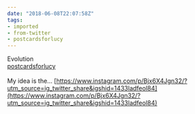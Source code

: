 ```yaml
---
date: "2018-06-08T22:07:58Z"
tags:
- imported
- from-twitter
- postcardsforlucy
---
```

Evolution\
[postcardsforlucy](/tags/postcardsforlucy)\
\
My idea is the… [https://www.instagram.com/p/Bjx6X4Jgn32/?utm_source=ig_twitter_share&igshid=1433ladfeol84](https://www.instagram.com/p/Bjx6X4Jgn32/?utm_source=ig_twitter_share&igshid=1433ladfeol84)
